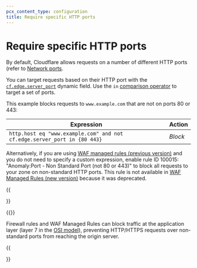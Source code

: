 ```yaml
---
pcx_content_type: configuration
title: Require specific HTTP ports
---
```


# Require specific HTTP ports

By default, Cloudflare allows requests on a number of different HTTP ports (refer to [Network ports](/fundamentals/get-started/reference/network-ports/).

You can target requests based on their HTTP port with the [`cf.edge.server_port`](/ruleset-engine/rules-language/fields/#field-cf-edge-server_port) dynamic field. Use the `in` [comparison operator](/ruleset-engine/rules-language/operators/#comparison-operators) to target a set of ports.

This example blocks requests to `www.example.com` that are not on ports 80 or 443:

<table>
  <thead>
    <tr>
      <th>Expression</th>
      <th>Action</th>
    </tr>
  </thead>
  <tbody>
    <tr>
      <td>
        <code>http.host eq "www.example.com" and not cf.edge.server_port in {80 443}</code>
      </td>
      <td>
        <em>Block</em>
      </td>
    </tr>
  </tbody>
</table>

Alternatively, if you are using [WAF managed rules (previous version)](/waf/reference/legacy/old-waf-managed-rules/) and you do not need to specify a custom expression, enable rule ID 100015: "Anomaly:Port - Non Standard Port (not 80 or 443)" to block all requests to your zone on non-standard HTTP ports. This rule is not available in [WAF Managed Rules (new version)](/waf/managed-rules/) because it was deprecated.

{{<Aside type="note" header="Open server ports and blocked traffic">}}

{{<render file="_open-ports-blocked-traffic.md">}}

Firewall rules and WAF Managed Rules can block traffic at the application layer (layer 7 in the [OSI model](https://www.cloudflare.com/learning/ddos/glossary/open-systems-interconnection-model-osi/)), preventing HTTP/HTTPS requests over non-standard ports from reaching the origin server.

{{</Aside>}}
